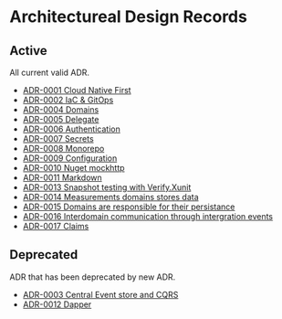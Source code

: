 # Architectureal Design Records

## Active

All current valid ADR.

- [ADR-0001 Cloud Native First](0001-cloud-native.md)
- [ADR-0002 IaC & GitOps](0002-gitops.md)
- [ADR-0004 Domains](0004-domains.md)
- [ADR-0005 Delegate](0005-delegation.md)
- [ADR-0006 Authentication](0006-authentication.md)
- [ADR-0007 Secrets](0007-secret-storage.md)
- [ADR-0008 Monorepo](0008-monorepo.md)
- [ADR-0009 Configuration](0009-configuration.md)
- [ADR-0010 Nuget mockhttp](0010-nuget-mockhttp.md)
- [ADR-0011 Markdown](0011-markdown.md)
- [ADR-0013 Snapshot testing with Verify.Xunit](0013-nuget-verify.xunit.md)
- [ADR-0014 Measurements domains stores data](0014-measurements-domain-data.md)
- [ADR-0015 Domains are responsible for their persistance](0015-domains-responsible-for-persistance.md)
- [ADR-0016 Interdomain communication through intergration events](0016-interdomain-integration-events.md)
- [ADR-0017 Claims](0017-claims.md)

## Deprecated

ADR that has been deprecated by new ADR.

- [ADR-0003 Central Event store and CQRS](0003-event-store.md)
- [ADR-0012 Dapper](0012-nuget-dapper.md)
